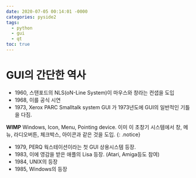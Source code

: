 ```yaml
---
date: 2020-07-05 00:14:01 -0000
categories: pyside2
tags:
  - python
  - gui
  - qt
toc: true
---
```

# GUI의 간단한 역사
* 1960, 스탠포드의 NLS(oN-Line System)이 마우스와 창라는 컨샙을 도입
* 1968, 이를 공식 시연
* 1973, Xerox PARC Smalltalk system GUI 가 1973년도에 GUI의 일반적인 기틀을 다짐.

**WIMP** Windows, Icon, Menu, Pointing device. 이미 이 초창기 시스템에서 창, 메뉴, 라디오버튼, 체크박스, 아이콘과 같은 것을 도입.
{: .notice}

* 1979, PERQ 웍스테이션이라는 첫 GUI 상용시스템 등장.
* 1983, 이에 영감을 받은 애플의 Lisa 등장. (Atari, Amiga등도 참여)
* 1984, UNIX의 등장
* 1985, Windows의 등장

